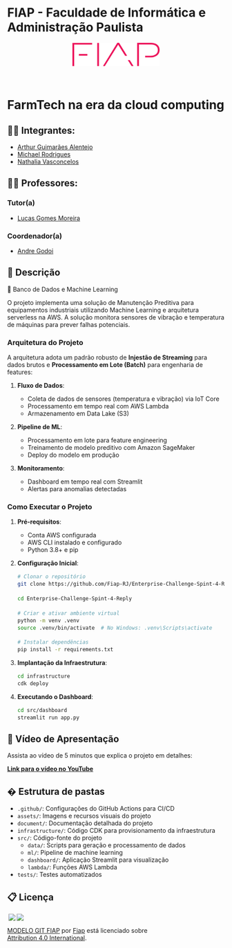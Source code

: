 # FIAP - Faculdade de Informática e Administração Paulista

<p align="center">
<a href= "https://www.fiap.com.br/"><img src="assets/logo-fiap.png" alt="FIAP - Faculdade de Informática e Admnistração Paulista" border="0" width=40% height=40%></a>
</p>

<br>

# FarmTech na era da cloud computing

## 👨‍🎓 Integrantes: 
- <a href="https://www.linkedin.com/in/arthur-alentejo">Arthur Guimarães Alentejo</a>
- <a href="https://www.linkedin.com/in/michaelrodriguess">Michael Rodrigues</a>
- <a href="https://www.linkedin.com/in/nathalia-vasconcelos-18a390292/">Nathalia Vasconcelos</a> 

## 👩‍🏫 Professores:
### Tutor(a) 
- <a href="https://www.linkedin.com/company/inova-fusca">Lucas Gomes Moreira</a>
### Coordenador(a)
- <a href="https://www.linkedin.com/company/inova-fusca">Andre Godoi</a>

## 📜 Descrição

 🤖 Banco de Dados e Machine Learning

O projeto implementa uma solução de Manutenção Preditiva para equipamentos industriais utilizando Machine Learning e arquitetura serverless na AWS. A solução monitora sensores de vibração e temperatura de máquinas para prever falhas potenciais.

### Arquitetura do Projeto

A arquitetura adota um padrão robusto de **Injestão de Streaming** para dados brutos e **Processamento em Lote (Batch)** para engenharia de features:

1. **Fluxo de Dados**:
   - Coleta de dados de sensores (temperatura e vibração) via IoT Core
   - Processamento em tempo real com AWS Lambda
   - Armazenamento em Data Lake (S3)

2. **Pipeline de ML**:
   - Processamento em lote para feature engineering
   - Treinamento de modelo preditivo com Amazon SageMaker
   - Deploy do modelo em produção

3. **Monitoramento**:
   - Dashboard em tempo real com Streamlit
   - Alertas para anomalias detectadas

### Como Executar o Projeto

1. **Pré-requisitos**:
   - Conta AWS configurada
   - AWS CLI instalado e configurado
   - Python 3.8+ e pip

2. **Configuração Inicial**:
   ```bash
   # Clonar o repositório
   git clone https://github.com/Fiap-RJ/Enterprise-Challenge-Spint-4-Reply.git
   
   cd Enterprise-Challenge-Spint-4-Reply
   
   # Criar e ativar ambiente virtual
   python -m venv .venv
   source .venv/bin/activate  # No Windows: .venv\Scripts\activate
   
   # Instalar dependências
   pip install -r requirements.txt
   ```

3. **Implantação da Infraestrutura**:
   ```bash
   cd infrastructure
   cdk deploy
   ```

4. **Executando o Dashboard**:
   ```bash
   cd src/dashboard
   streamlit run app.py
   ```

## 🎥 Vídeo de Apresentação

Assista ao vídeo de 5 minutos que explica o projeto em detalhes:

**[Link para o vídeo no YouTube](#)**

## � Estrutura de pastas

- `.github/`: Configurações do GitHub Actions para CI/CD
- `assets/`: Imagens e recursos visuais do projeto
- `document/`: Documentação detalhada do projeto
- `infrastructure/`: Código CDK para provisionamento da infraestrutura
- `src/`: Código-fonte do projeto
  - `data/`: Scripts para geração e processamento de dados
  - `ml/`: Pipeline de machine learning
  - `dashboard/`: Aplicação Streamlit para visualização
  - `lambda/`: Funções AWS Lambda
- `tests/`: Testes automatizados

## 📋 Licença

<img style="height:22px!important;margin-left:3px;vertical-align:text-bottom;" src="https://mirrors.creativecommons.org/presskit/icons/cc.svg?ref=chooser-v1"><img style="height:22px!important;margin-left:3px;vertical-align:text-bottom;" src="https://mirrors.creativecommons.org/presskit/icons/by.svg?ref=chooser-v1"><p xmlns:cc="http://creativecommons.org/ns#" xmlns:dct="http://purl.org/dc/terms/"><a property="dct:title" rel="cc:attributionURL" href="https://github.com/agodoi/template">MODELO GIT FIAP</a> por <a rel="cc:attributionURL dct:creator" property="cc:attributionName" href="https://fiap.com.br">Fiap</a> está licenciado sobre <a href="http://creativecommons.org/licenses/by/4.0/?ref=chooser-v1" target="_blank" rel="license noopener noreferrer" style="display:inline-block;">Attribution 4.0 International</a>.</p>
